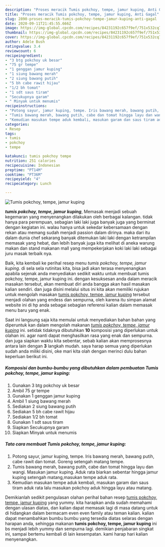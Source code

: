 ```yaml
---
description: "Proses meracik Tumis pokchoy, tempe, jamur kuping, Anti Gagal"
title: "Proses meracik Tumis pokchoy, tempe, jamur kuping, Anti Gagal"
slug: 2890-proses-meracik-tumis-pokchoy-tempe-jamur-kuping-anti-gagal
date: 2020-09-11T21:45:55.666Z
image: https://img-global.cpcdn.com/recipes/84231192c657f9ef/751x532cq70/tumis-pokchoy-tempe-jamur-kuping-foto-resep-utama.jpg
thumbnail: https://img-global.cpcdn.com/recipes/84231192c657f9ef/751x532cq70/tumis-pokchoy-tempe-jamur-kuping-foto-resep-utama.jpg
cover: https://img-global.cpcdn.com/recipes/84231192c657f9ef/751x532cq70/tumis-pokchoy-tempe-jamur-kuping-foto-resep-utama.jpg
author: Adele Bush
ratingvalue: 3.4
reviewcount: 6
recipeingredient:
- "3 btg pokchoy uk besar"
- "75 gr tempe"
- "1 genggan jamur kuping"
- "1 siung bawang merah"
- "2 siung bawang putih"
- "5 bh cabe rawit hijau"
- "1/2 bh tomat"
- "1 sdt saus tiram"
- "Secukupnya garam"
- " Minyak untuk menumis"
recipeinstructions:
- "Potong sayur, jamur kuping, tempe. Iris bawang merah, bawang putih, cabe rawit dan tomat. Goreng setengah matang tempe."
- "Tumis bawang merah, bawang putih, cabe dan tomat hingga layu dan wangi. Masukan jamur kuping. Aduk rata biarkan sebentar hingga jamur kuping setengah matang,masukan tempe aduk rata."
- "Kemudian masukan tempe aduk kembali, masukan garam dan saus tiram aduk rata lalu masukan pokchoy aduk hingga layu atau matang."
categories:
- Resep
tags:
- tumis
- pokchoy
- tempe

katakunci: tumis pokchoy tempe 
nutrition: 251 calories
recipecuisine: Indonesian
preptime: "PT14M"
cooktime: "PT36M"
recipeyield: "4"
recipecategory: Lunch

---
```



![Tumis pokchoy, tempe, jamur kuping](https://img-global.cpcdn.com/recipes/84231192c657f9ef/751x532cq70/tumis-pokchoy-tempe-jamur-kuping-foto-resep-utama.jpg)

<b><i>tumis pokchoy, tempe, jamur kuping</i></b>, Memasak menjadi sebuah kegemaran yang menyenangkan dilakukan oleh berbagai kalangan. tidak hanya para perempuan, sebagian laki laki juga banyak juga yang berminat dengan kegiatan ini. walau hanya untuk sekedar kebersamaan dengan rekan atau memang sudah menjadi passion dalam dirinya. maka dari itu dalam dunia chef sekarang banyak ditemukan laki laki dengan ketrampilan memasak yang hebat, dan lebih banyak juga kita melihat di aneka warung makan dan stand makanan mall yang mempekerjakan koki laki laki sebagai juru masak terbaik nya.

Baik, kita kembali ke perihal resep menu <i>tumis pokchoy, tempe, jamur kuping</i>. di sela sela rutinitas kita, bisa jadi akan terasa menyenangkan apabila sejenak anda menyediakan sedikit waktu untuk membuat tumis pokchoy, tempe, jamur kuping ini. dengan kesuksesan anda dalam meracik masakan tersebut, akan membuat diri anda bangga akan hasil masakan kalian sendiri. dan juga disini melalui situs ini kita akan memiliki rujukan untuk mengolah masakan <u>tumis pokchoy, tempe, jamur kuping</u> tersebut menjadi olahan yang endess dan sempurna, oleh karena itu simpan alamat website ini di hp anda sebagai sebagian referensi kalian dalam memasak menu baru yang enak.




Saat ini langsung saja kita memulai untuk menyediakan bahan bahan yang diperuntuk kan dalam mengolah makanan <u><i>tumis pokchoy, tempe, jamur kuping</i></u> ini. setidak tidaknya dibutuhkan <b>10</b> komposisi yang diperlukan untuk olahan ini. agar nanti dapat menghasilkan rasa yang enak dan sempurna. dan juga siapkan waktu kita sebentar, sebab kalian akan memprosesnya antara lain dengan <b>3</b> langkah mudah. saya harap semua yang diperlukan sudah anda miliki disini, oke mari kita olah dengan merinci dulu bahan keperluan berikut ini.

<!--inarticleads1-->

##### Komposisi dan bumbu-bumbu yang dibutuhkan dalam pembuatan Tumis pokchoy, tempe, jamur kuping:

1. Gunakan 3 btg pokchoy uk besar
1. Ambil 75 gr tempe
1. Gunakan 1 genggan jamur kuping
1. Ambil 1 siung bawang merah
1. Sediakan 2 siung bawang putih
1. Sediakan 5 bh cabe rawit hijau
1. Sediakan 1/2 bh tomat
1. Gunakan 1 sdt saus tiram
1. Siapkan Secukupnya garam
1. Siapkan  Minyak untuk menumis




<!--inarticleads2-->

##### Tata cara membuat Tumis pokchoy, tempe, jamur kuping:

1. Potong sayur, jamur kuping, tempe. Iris bawang merah, bawang putih, cabe rawit dan tomat. Goreng setengah matang tempe.
1. Tumis bawang merah, bawang putih, cabe dan tomat hingga layu dan wangi. Masukan jamur kuping. Aduk rata biarkan sebentar hingga jamur kuping setengah matang,masukan tempe aduk rata.
1. Kemudian masukan tempe aduk kembali, masukan garam dan saus tiram aduk rata lalu masukan pokchoy aduk hingga layu atau matang.




Demikianlah sedikit pengulasan olahan perihal bahan resep <u>tumis pokchoy, tempe, jamur kuping</u> yang yummy. kita harapkan anda sudah memahami dengan ulasan diatas, dan kalian dapat memasak lagi di masa datang untuk di hidangkan dalam bermacam even even family atau teman kalian. kalian dapat menambahkan bumbu bumbu yang tersedia diatas selaras dengan harapan anda, sehingga makanan <b>tumis pokchoy, tempe, jamur kuping</b> ini bs menjadi lebih yummy dan sempurna lagi. demikian penjabaran singkat ini, sampai bertemu kembali di lain kesempatan. kami harap hari kalian menyenangkan.
